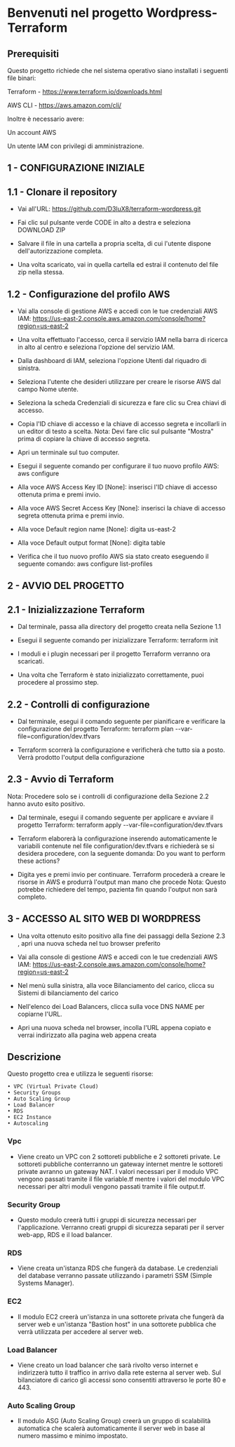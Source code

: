 # Benvenuti nel progetto Wordpress-Terraform

## Prerequisiti
Questo progetto richiede che nel sistema operativo siano installati i seguenti file binari:


Terraform - https://www.terraform.io/downloads.html

AWS CLI - https://aws.amazon.com/cli/

Inoltre è necessario avere:

Un account AWS

Un utente IAM con privilegi di amministrazione.
  
## 1 - CONFIGURAZIONE INIZIALE

## 1.1 - Clonare il repository 

   - Vai all'URL: https://github.com/D3luX8/terraform-wordpress.git 
    
   - Fai clic sul pulsante verde CODE in alto a destra e seleziona DOWNLOAD ZIP

   - Salvare il file in una cartella a propria scelta, di cui l'utente dispone dell'autorizzazione completa.
   
   - Una volta scaricato, vai in quella cartella ed estrai il contenuto del file zip nella stessa.
   
## 1.2 - Configurazione del profilo AWS

   - Vai alla console di gestione AWS e accedi con le tue credenziali AWS IAM: 
     https://us-east-2.console.aws.amazon.com/console/home?region=us-east-2

   - Una volta effettuato l'accesso, cerca il servizio IAM nella barra di ricerca in alto al centro e seleziona l'opzione del servizio IAM.

   - Dalla dashboard di IAM, seleziona l'opzione Utenti dal riquadro di sinistra.

   - Seleziona l'utente che desideri utilizzare per creare le risorse AWS dal campo Nome utente.

   - Seleziona la scheda Credenziali di sicurezza e fare clic su Crea chiavi di accesso.
   
   - Copia l'ID chiave di accesso e la chiave di accesso segreta e incollarli in un editor di testo a scelta.
     Nota: Devi fare clic sul pulsante "Mostra" prima di copiare la chiave di accesso segreta.
	 
	 
   - Apri un terminale sul tuo computer.
   
   - Esegui il seguente comando per configurare il tuo nuovo profilo AWS:
     aws configure
	 
   - Alla voce AWS Access Key ID [None]: inserisci l'ID chiave di accesso ottenuta prima e premi invio.
   - Alla voce AWS Secret Access Key [None]: inserisci la chiave di accesso segreta ottenuta prima e premi invio.
   - Alla voce Default region name [None]: digita us-east-2
   - Alla voce Default output format [None]: digita table
   
   - Verifica che il tuo nuovo profilo AWS sia stato creato eseguendo il seguente comando:
     aws configure list-profiles
	 
	 
## 2 - AVVIO DEL PROGETTO

## 2.1 - Inizializzazione Terraform

   - Dal terminale, passa alla directory del progetto creata nella Sezione 1.1
   
   - Esegui il seguente comando per inizializzare Terraform:
     terraform init
	 
   - I moduli e i plugin necessari per il progetto Terraform verranno ora scaricati.
   
   - Una volta che Terraform è stato inizializzato correttamente, puoi procedere al prossimo step.
   
## 2.2 - Controlli di configurazione

   - Dal terminale, esegui il comando seguente per pianificare e verificare la configurazione del progetto Terraform:
     terraform plan --var-file=configuration/dev.tfvars
	 
   - Terraform scorrerà la configurazione e verificherà che tutto sia a posto. Verrà prodotto l'output della configurazione
   
   
## 2.3 - Avvio di Terraform

   Nota: Procedere solo se i controlli di configurazione della Sezione 2.2 hanno avuto esito positivo.
   
   - Dal terminale, esegui il comando seguente per applicare e avviare il progetto Terraform:
     terraform apply --var-file=configuration/dev.tfvars
	 
   - Terraform elaborerà la configurazione inserendo automaticamente le variabili contenute nel file configuration/dev.tfvars e richiederà se si desidera procedere, con la seguente domanda: Do you want to perform these actions?
   
   - Digita yes e premi invio per continuare. Terraform procederà a creare le risorse in AWS e produrrà l'output man mano che procede
     Nota: Questo potrebbe richiedere del tempo, pazienta fin quando l'output non sarà completo.
	 
	 
## 3 - ACCESSO AL SITO WEB DI WORDPRESS

   - Una volta ottenuto esito positivo alla fine dei passaggi della Sezione 2.3 , apri una nuova scheda nel tuo browser preferito
   
   - Vai alla console di gestione AWS e accedi con le tue credenziali AWS IAM: 
     https://us-east-2.console.aws.amazon.com/console/home?region=us-east-2
	 
   - Nel menù sulla sinistra, alla voce Bilanciamento del carico, clicca su Sistemi di bilanciamento del carico
   
   - Nell'elenco dei Load Balancers, clicca sulla voce DNS NAME per copiarne l'URL.
   
   - Apri una nuova scheda nel browser, incolla l'URL appena copiato e verrai indirizzato alla pagina web appena creata
	 
	 
	 
   
   
	 
## Descrizione
Questo progetto crea e utilizza le seguenti risorse:

    • VPC (Virtual Private Cloud)
    • Security Groups
    • Auto Scaling Group
    • Load Balancer
    • RDS
    • EC2 Instance
    • Autoscaling

### Vpc
- Viene creato un VPC con 2 sottoreti pubbliche e 2 sottoreti private. Le sottoreti pubbliche conterranno un gateway internet mentre le sottoreti private avranno un gateway NAT. I valori necessari per il modulo VPC vengono passati tramite il file variable.tf mentre i valori del modulo VPC necessari per altri moduli vengono passati tramite il file output.tf.

### Security Group
- Questo modulo creerà tutti i gruppi di sicurezza necessari per l'applicazione. Verranno creati gruppi di sicurezza separati per il server web-app, RDS e il load balancer.

### RDS
- Viene creata un'istanza RDS che fungerà da database. Le credenziali del database verranno passate utilizzando i parametri SSM (Simple Systems Manager).

### EC2 
- Il modulo EC2 creerà un'istanza in una sottorete privata che fungerà da server web e un'istanza "Bastion host" in una sottorete pubblica che verrà utilizzata per accedere al server web.

### Load Balancer
- Viene creato un load balancer che sarà rivolto verso internet e indirizzerà tutto il traffico in arrivo dalla rete esterna al server web. Sul bilanciatore di carico gli accessi sono consentiti attraverso le porte 80 e 443.

### Auto Scaling Group
- Il modulo ASG (Auto Scaling Group) creerà un gruppo di scalabilità automatica che scalerà automaticamente il server web in base al numero massimo e minimo impostato.
